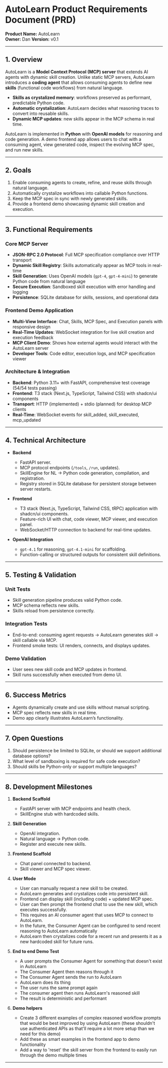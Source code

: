 # AutoLearn Product Requirements Document (PRD)

**Product Name:** AutoLearn  
**Owner:** Dan
**Version:** v0.1  

---

## 1. Overview

AutoLearn is a **Model Context Protocol (MCP) server** that extends AI agents with dynamic skill creation. Unlike static MCP servers, AutoLearn introduces a **coding agent** that allows consuming agents to define new **skills** (functional code workflows) from natural language.  

- **Skills as crystalized memory**: workflows preserved as performant, predictable Python code.  
- **Automatic crystalization**: AutoLearn decides what reasoning traces to convert into reusable skills.  
- **Dynamic MCP updates**: new skills appear in the MCP schema in real time.  

AutoLearn is implemented in **Python** with **OpenAI models** for reasoning and code generation. A demo frontend app allows users to chat with a consuming agent, view generated code, inspect the evolving MCP spec, and run new skills.  

---

## 2. Goals

1. Enable consuming agents to create, refine, and reuse skills through natural language.  
2. Automatically crystalize workflows into callable Python functions.  
3. Keep the MCP spec in sync with newly generated skills.  
4. Provide a frontend demo showcasing dynamic skill creation and execution.  

---

## 3. Functional Requirements

### Core MCP Server  
- **JSON-RPC 2.0 Protocol**: Full MCP specification compliance over HTTP transport
- **Dynamic Skill Registry**: Skills automatically appear as MCP tools in real-time
- **Skill Generation**: Uses OpenAI models (`gpt-4`, `gpt-4-mini`) to generate Python code from natural language
- **Secure Execution**: Sandboxed skill execution with error handling and logging
- **Persistence**: SQLite database for skills, sessions, and operational data

### Frontend Demo Application
- **Multi-View Interface**: Chat, Skills, MCP Spec, and Execution panels with responsive design
- **Real-Time Updates**: WebSocket integration for live skill creation and execution feedback
- **MCP Client Demo**: Shows how external agents would interact with the AutoLearn server
- **Developer Tools**: Code editor, execution logs, and MCP specification viewer

### Architecture & Integration
- **Backend**: Python 3.11+ with FastAPI, comprehensive test coverage (54/54 tests passing)
- **Frontend**: T3 stack (Next.js, TypeScript, Tailwind CSS) with shadcn/ui components
- **Transport**: HTTP (implemented) + stdio (planned) for desktop MCP clients
- **Real-Time**: WebSocket events for skill_added, skill_executed, mcp_updated  

---

## 4. Technical Architecture

- **Backend**  
  - FastAPI server.  
  - MCP protocol endpoints (`/tools`, `/run`, updates).  
  - SkillEngine for NL → Python code generation, compilation, and registration.  
  - Registry stored in SQLite database for persistent storage between server restarts.  

- **Frontend**  
  - T3 stack (Next.js, TypeScript, Tailwind CSS, tRPC) application with shadcn/ui components.
  - Feature-rich UI with chat, code viewer, MCP viewer, and execution panel.  
  - WebSocket/HTTP connection to backend for real-time updates.  

- **OpenAI Integration**  
  - `gpt-4.1` for reasoning, `gpt-4.1-mini` for scaffolding.  
  - Function-calling or structured outputs for consistent skill definitions.  

---

## 5. Testing & Validation

### Unit Tests
- Skill generation pipeline produces valid Python code.  
- MCP schema reflects new skills.  
- Skills reload from persistence correctly.  

### Integration Tests
- End-to-end: consuming agent requests → AutoLearn generates skill → skill callable via MCP.  
- Frontend smoke tests: UI renders, connects, and displays updates.  

### Demo Validation
- User sees new skill code and MCP updates in frontend.  
- Skill runs successfully when executed from demo UI.  

---

## 6. Success Metrics

- Agents dynamically create and use skills without manual scripting.  
- MCP spec reflects new skills in real time.  
- Demo app clearly illustrates AutoLearn’s functionality.  

---

## 7. Open Questions

1. Should persistence be limited to SQLite, or should we support additional database options?  
2. What level of sandboxing is required for safe code execution?  
3. Should skills be Python-only or support multiple languages?  

---

## 8. Development Milestones

1. **Backend Scaffold**  
   - FastAPI server with MCP endpoints and health check.  
   - SkillEngine stub with hardcoded skills.  

2. **Skill Generation**  
   - OpenAI integration.  
   - Natural language → Python code.  
   - Register and execute new skills.  

3. **Frontend Scaffold**  
   - Chat panel connected to backend.  
   - Skill viewer and MCP spec viewer.  

4. **User Mode**
   - User can manually request a new skill to be created.
   - AutoLearn generates and crystalizes code into persistent skill.
   - Frontend can display skill (including code) + updated MCP spec.
   - User can then prompt the frontend chat to use the new skill, which executes successfully.
   - This requires an AI consumer agent that uses MCP to connect to AutoLearn.
   - In the future, the Consumer Agent can be configured to send recent reasoning to AutoLearn automatically
   - AutoLearn then crystalizes code for a recent run and presents it as a new hardcoded skill for future runs.

5. **End to end Demo Test**
   - A user prompts the Consumer Agent for something that doesn't exist in AutoLearn
   - The Consumer Agent then reasons through it
   - The Consumer Agent sends the run to AutoLearn
   - AutoLearn does its thing
   - The user runs the same prompt again
   - The consumer agent then runs AutoLearn's reasoned skill
   - The result is deterministic and performant

7. **Demo helpers**
   - Create 3 different examples of complex reasoned workflow prompts that would be best improved by using AutoLearn (these shouldn't use authenticated APIs as that'll require a lot more setup than we need for this demo)
   - Add these as smart examples in the frontend app to demo functionality
   - Add a way to 'reset' the skill server from the frontend to easily run through the demo multiple times

---